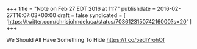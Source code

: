 +++
title = "Note on Feb 27 EDT 2016 at 11:7"
publishdate = 2016-02-27T16:07:03+00:00
draft = false
syndicated = [ 'https://twitter.com/chrisjohndeluca/status/703612315074216000?s=20' ]
+++

We Should All Have Something To Hide https://t.co/5edlYrohOf

